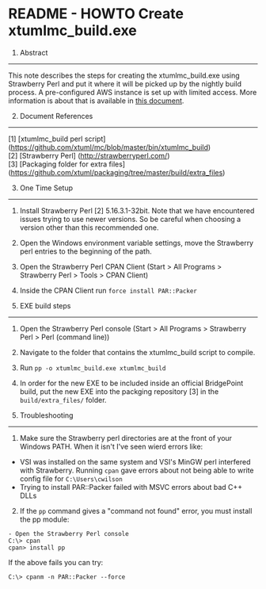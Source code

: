# README - HOWTO Create xtumlmc_build.exe

1. Abstract
-----------
This note describes the steps for creating the xtumlmc_build.exe using 
Strawberry Perl and put it where it will be picked up by the nightly
build process.  A pre-configured AWS instance is set up with limited
access.  More information is about that is available in [this document](https://docs.google.com/document/d/1Uvg1rBdwkKGNo0dZSyhT13mpYhz5EUyj7WmJ1rQYJFw/edit).   

2. Document References
----------------------
[1] [xtumlmc_build perl script] (https://github.com/xtuml/mc/blob/master/bin/xtumlmc_build)  
[2] [Strawberry Perl] (http://strawberryperl.com/)  
[3] [Packaging folder for extra files] (https://github.com/xtuml/packaging/tree/master/build/extra_files)  

3. One Time Setup
-------------
1.  Install Strawberry Perl [2] 5.16.3.1-32bit.  Note that we have encountered issues trying to use newer versions.  So be careful when choosing a version other than this recommended one.
2.  Open the Windows environment variable settings, move the Strawberry perl entries to the beginning of the path.
3.  Open the Strawberry Perl CPAN Client (Start > All Programs > Strawberry Perl > Tools > CPAN Client)
4.  Inside the CPAN Client run ```force install PAR::Packer``` 

4. EXE build steps
-------------
1.  Open the Strawberry Perl console (Start > All Programs > Strawberry Perl > Perl (command line))
2.  Navigate to the folder that contains the xtumlmc_build script to compile.
4.  Run ```pp -o xtumlmc_build.exe xtumlmc_build```
5.  In order for the new EXE to be included inside an official BridgePoint build, put the new EXE into the packging repository [3] in the ```build/extra_files/``` folder.

5. Troubleshooting
-----------------------
1. Make sure the Strawberry perl directories are at the front of your Windows PATH.  When it isn't I've seen wierd errors like:
  -  VSI was installed on the same system and VSI's MinGW perl interfered with Strawberry.  Running ```cpan``` gave errors about not being able to write config file for ```C:\Users\cwilson```
  -  Trying to install PAR::Packer failed with MSVC errors about bad C++ DLLs

2. If the ```pp``` command gives a "command not found" error, you must install the pp module:
```
- Open the Strawberry Perl console
C:\> cpan
cpan> install pp
```
If the above fails you can try:
```
C:\> cpanm -n PAR::Packer --force
```
